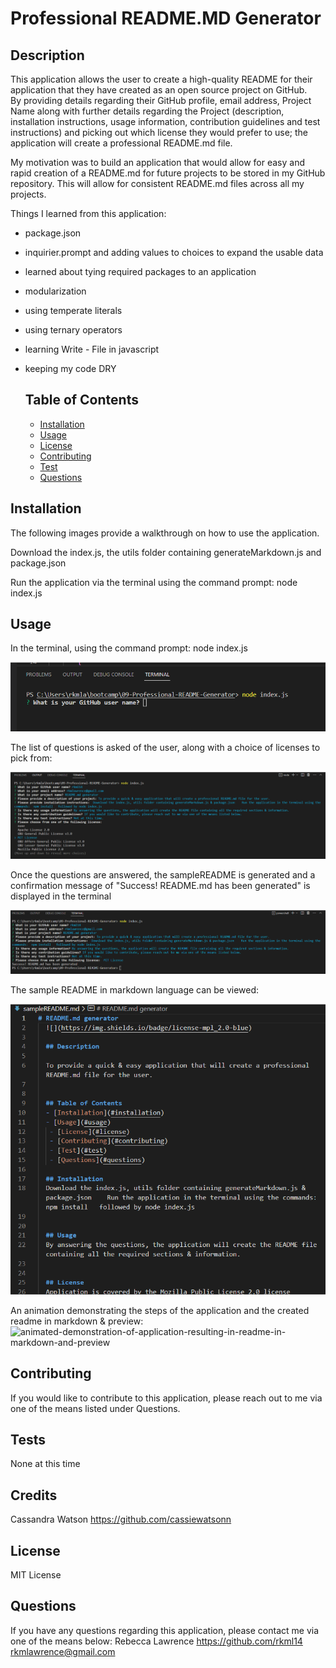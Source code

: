 # Professional README.MD Generator

## Description

This application allows the user to create a high-quality README for their application that they have created as an open source project on GitHub.   
By providing details regarding their GitHub profile, email address, Project Name along with further details regarding the Project (description, installation instructions, usage information, contribution guidelines and test instructions) and picking out which license they would prefer to use; the application will create a professional README.md file.  

My motivation was to build an application that would allow for easy and rapid creation of a README.md  for future projects to be stored in my GitHub repository.  This will allow for consistent README.md files across all my projects.  

Things I learned from this application:
- package.json
- inquirier.prompt and adding values to choices to expand the usable data 
- learned about tying required packages to an application 
- modularization 
- using temperate literals
- using ternary operators
- learning Write - File in javascript
- keeping my code DRY

  ## Table of Contents 
  - [Installation](#installation)
  - [Usage](#usage)
   - [License](#license)
   - [Contributing](#contributing)
   - [Test](#test)
   - [Questions](#questions)



## Installation

The following images provide a walkthrough on how to use the application.


Download the index.js, the utils folder containing generateMarkdown.js and package.json   

Run the application via the terminal using the command prompt: node index.js  

## Usage

In the terminal, using the command prompt: node index.js 

![how-to-run-the-application](./images/run-the-application.png)

The list of questions is asked of the user, along with a choice of licenses to pick from:

![list-of-questions-and-licenses-for-the-user-to-choose-from](./images/list-of-questions-licences.png)

Once the questions are answered, the sampleREADME is generated and a confirmation message of "Success! README.md has been generated" is displayed in the terminal

![success-message-prints-to-the-terminal](./images/Success-readme-has-been-generated.png)

The sample README in markdown language can be viewed:

![example-of-the-generated-readme-file-in-markdown](./images/sample-readme-in-markdown.png)

An animation demonstrating the steps of the application and the created readme in markdown & preview:
![animated-demonstration-of-application-resulting-in-readme-in-markdown-and-preview](./images/animated-walkthrough-demonstration.gif)




## Contributing
If you would like to contribute to this application, please reach out to me via one of the means listed under Questions.

## Tests 
None at this time

## Credits

Cassandra Watson https://github.com/cassiewatsonn 

## License

MIT License 

## Questions

If you have any questions regarding this application, please contact me via one of the means below:
Rebecca Lawrence  https://github.com/rkml14
rkmlawrence@gmail.com  